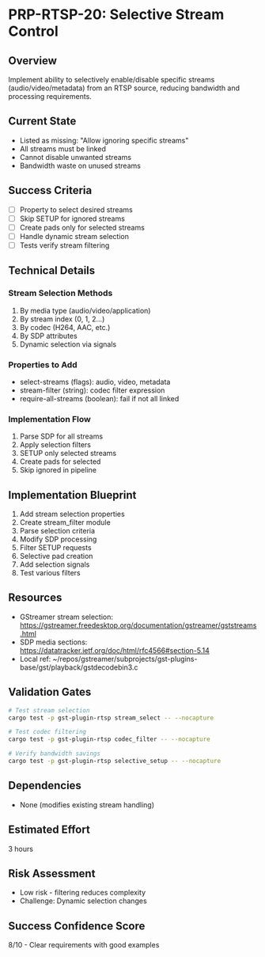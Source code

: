 # PRP-RTSP-20: Selective Stream Control

## Overview
Implement ability to selectively enable/disable specific streams (audio/video/metadata) from an RTSP source, reducing bandwidth and processing requirements.

## Current State
- Listed as missing: "Allow ignoring specific streams"
- All streams must be linked
- Cannot disable unwanted streams
- Bandwidth waste on unused streams

## Success Criteria
- [ ] Property to select desired streams
- [ ] Skip SETUP for ignored streams
- [ ] Create pads only for selected streams
- [ ] Handle dynamic stream selection
- [ ] Tests verify stream filtering

## Technical Details

### Stream Selection Methods
1. By media type (audio/video/application)
2. By stream index (0, 1, 2...)
3. By codec (H264, AAC, etc.)
4. By SDP attributes
5. Dynamic selection via signals

### Properties to Add
- select-streams (flags): audio, video, metadata
- stream-filter (string): codec filter expression
- require-all-streams (boolean): fail if not all linked

### Implementation Flow
1. Parse SDP for all streams
2. Apply selection filters
3. SETUP only selected streams
4. Create pads for selected
5. Skip ignored in pipeline

## Implementation Blueprint
1. Add stream selection properties
2. Create stream_filter module
3. Parse selection criteria
4. Modify SDP processing
5. Filter SETUP requests
6. Selective pad creation
7. Add selection signals
8. Test various filters

## Resources
- GStreamer stream selection: https://gstreamer.freedesktop.org/documentation/gstreamer/gststreams.html
- SDP media sections: https://datatracker.ietf.org/doc/html/rfc4566#section-5.14
- Local ref: ~/repos/gstreamer/subprojects/gst-plugins-base/gst/playback/gstdecodebin3.c

## Validation Gates
```bash
# Test stream selection
cargo test -p gst-plugin-rtsp stream_select -- --nocapture

# Test codec filtering
cargo test -p gst-plugin-rtsp codec_filter -- --nocapture

# Verify bandwidth savings
cargo test -p gst-plugin-rtsp selective_setup -- --nocapture
```

## Dependencies
- None (modifies existing stream handling)

## Estimated Effort
3 hours

## Risk Assessment
- Low risk - filtering reduces complexity
- Challenge: Dynamic selection changes

## Success Confidence Score
8/10 - Clear requirements with good examples